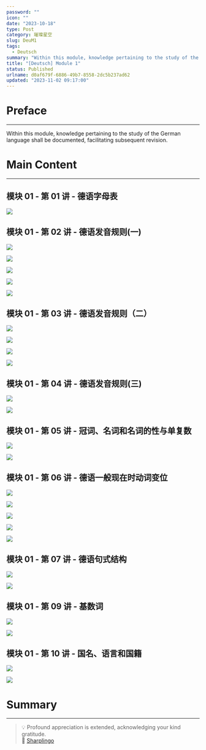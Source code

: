 ```yaml
---
password: ""
icon: ""
date: "2023-10-18"
type: Post
category: 璀璨星空
slug: DeuM1
tags:
  - Deutsch
summary: "Within this module, knowledge pertaining to the study of the German language shall be documented, facilitating subsequent revision."
title: "[Deutsch] Module 1"
status: Published
urlname: d0af679f-6886-49b7-8558-2dc5b237ad62
updated: "2023-11-02 09:17:00"
---
```


# Preface

---

Within this module, knowledge pertaining to the study of the German language shall be documented, facilitating subsequent revision.

# Main Content

---

## 模块 01 - 第 01 讲 - 德语字母表

![](https://bu.dusays.com/2023/10/18/652fd4070dc7d.png)

## 模块 01 - 第 02 讲 - 德语发音规则(一)

![](https://bu.dusays.com/2023/10/18/652fd4081a757.png)

![](https://bu.dusays.com/2023/10/18/652fd4091e684.png)

![](https://bu.dusays.com/2023/10/18/652fd40a30eb9.png)

![](https://bu.dusays.com/2023/10/18/652fd40b407da.png)

![](https://bu.dusays.com/2023/10/18/652fd40c15e3e.png)

## 模块 01 - 第 03 讲 - 德语发音规则（二）

![](https://bu.dusays.com/2023/10/18/652fd40cf1ffe.png)

![](https://bu.dusays.com/2023/10/18/652fd40ded160.png)

![](https://bu.dusays.com/2023/10/18/652fd40eee827.png)

![](https://bu.dusays.com/2023/10/18/652fd40fdb582.png)

## 模块 01 - 第 04 讲 - 德语发音规则(三)

![](https://bu.dusays.com/2023/10/18/652fd410dd3cd.png)

![](https://bu.dusays.com/2023/10/18/652fd411d7d08.png)

## 模块 01 - 第 05 讲 - 冠词、名词和名词的性与单复数

![](https://bu.dusays.com/2023/10/18/652fd413041bb.png)

![](https://bu.dusays.com/2023/10/18/652fd413f338c.png)

## 模块 01 - 第 06 讲 - 德语一般现在时动词变位

![](https://bu.dusays.com/2023/10/18/652fd4155d1ac.png)

![](https://bu.dusays.com/2023/10/18/652fd41661b6c.png)

![](https://bu.dusays.com/2023/10/18/652fd41762f98.png)

![](https://bu.dusays.com/2023/10/18/652fd4185f979.png)

![](https://bu.dusays.com/2023/10/18/652fd41943066.png)

## 模块 01 - 第 07 讲 - 德语句式结构

![](https://bu.dusays.com/2023/10/18/652fd41a486f0.png)

![](https://bu.dusays.com/2023/10/18/652fd41b573e2.png)

## 模块 01 - 第 09 讲 - 基数词

![](https://bu.dusays.com/2023/10/18/652fd41c525b6.png)

![](https://bu.dusays.com/2023/10/18/652fd41d5ad2d.png)

## 模块 01 - 第 10 讲 - 国名、语言和国籍

![](https://bu.dusays.com/2023/10/18/652fd41e7bf72.png)

![](https://bu.dusays.com/2023/10/18/652fd41f7cdc6.png)

# Summary

---

> 💡 Profound appreciation is extended, acknowledging your kind gratitude.  
> 🌺 [Sharplingo](https://sharplingo.cn/)
